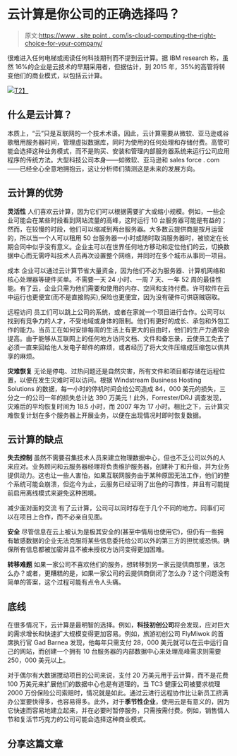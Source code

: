 # 云计算是你公司的正确选择吗？

> 原文:[https://www . site point . com/is-cloud-computing-the-right-choice-for-your-company/](https://www.sitepoint.com/is-cloud-computing-the-right-choice-for-your-company/)

很难进入任何电梯或阅读任何科技期刊而不提到云计算。据 IBM research 称，虽然 16%的企业是云技术的早期采用者，但据估计，到 2015 年，35%的高管将转变他们的商业模式，以包括云计算。

[![](../Images/be91d91dcd30213819aaf471f172c11d.png)T2】](https://www.sitepoint.com/wp-content/uploads/2012/04/Image.png)

## 什么是云计算？

本质上，“云”只是互联网的一个技术术语。因此，云计算需要从微软、亚马逊或谷歌租用服务器时间，管理虚拟数据库，同时为使用的任何处理和存储付费。高管可能会选择这种业务模式，而不是购买、安装和管理内部服务器系统来运行公司应用程序的传统方法。大型科技公司本身——如微软、亚马逊和 sales force . com——已经全心全意地拥抱云，这让分析师们猜测这是未来的发展方向。

## 云计算的优势

**灵活性**
人们喜欢云计算，因为它们可以根据需要扩大或缩小规模。例如，一些企业可能会在某些时段看到网站流量的高峰，这时运行 10 台服务器可能是有益的；然而，在较慢的时段，他们可以缩减到两台服务器。大多数云提供商是按月运营的，所以当一个人可以租用 50 台服务器一小时或随时取消服务器时，被锁定在长期合同中似乎没有意义。企业主可以在世界任何地方移动和定位他们的云，切换数据中心而无需呼叫技术人员再次设置整个网络，并同时在多个城市从事同一项目。

成本
企业可以通过云计算节省大量资金，因为他们不必为服务器、计算机网络和核心处理器等硬件买单。不需要一天 24 小时、一周 7 天、一年 52 周的最佳性能。有了云，企业只需为他们需要和使用的内存、空间和支持付费。许可软件在云中运行也更便宜(而不是直接购买),保险也更便宜，因为没有硬件可供窃贼窃取。

远程访问
员工们可以跳上公司的系统，或者在家就一个项目进行合作。公司可以找到有竞争力的人才，不受地域或身体的限制。他们有更好的成长、承包和外包工作的能力。当员工在如何安排每周的生活上有更大的自由时，他们的生产力通常会提高。由于能够从互联网上的任何地方访问文档、文件和备忘录，云使员工免去了必须一直来回给他人发电子邮件的麻烦，或者经历了将大文件压缩成压缩包以供共享的麻烦。

**灾难恢复**
无论是停电、过热问题还是自然灾害，所有文件和项目都存储在远程位置，以便在发生灾难时可以访问。根据 Windstream Business Hosting Solutions 的数据，每一小时的停机时间会给公司造成 84，000 美元的损失，三分之一的公司一年的损失总计达 390 万美元！此外，Forrester/DRJ 调查发现，灾难后的平均恢复时间为 18.5 小时，而 2007 年为 17 小时。相比之下，云计算灾难恢复计划在多个服务器上开展业务，以便在出现情况时即时恢复数据。

## 云计算的缺点

**失去控制**
虽然不需要召集技术人员来建立物理数据中心，但也不乏公司以外的人来应对。业务顾问和云服务器经理将负责维护服务器，创建补丁和升级，并为业务提供动力。这也让一些人害怕，如果互联网服务由于某种原因无法工作，他们的整个系统可能会崩溃，但迄今为止，云服务已经证明了出色的可靠性，并且有可能提前启用离线模式来避免这种困境。

减少面对面的交流
有了云计算，公司可以同时存在于几个不同的地方。同事们可以在项目上合作，而不必亲自见面。

**安全**
尽管信息在云上被认为是极其安全的(甚至中情局也使用它)，但仍有一些拥有敏感数据的企业无法克服将某些信息委托给公司以外的第三方的担忧或恐惧。确保所有信息都被加密并且不被未授权方访问变得更加困难。

**转移难题**
如果一家公司不喜欢他们的服务，想转移到另一家云提供商那里，该怎么办？或者，更糟糕的是，如果一家公司的云提供商倒闭了怎么办？这个问题没有简单的答案，这个过程可能有点令人头痛。

## 底线

在很多情况下，云计算是最明智的选择。例如，**科技初创公司**将会发现，应对巨大的需求增长和快速扩大规模变得更加容易。例如，旅游初创公司 FlyMiwok 的首席执行官 Gad Barnea 发现，他每年只需支付 28，000 美元就可以在云中运行自己的网站，而创建一个拥有 10 台服务器的内部数据中心来处理高峰需求则需要 250，000 美元以上。

对于偶尔有大数据搅动项目的公司来说，支付 20 万美元用于云计算，而不是花费 100 万美元来扩展他们的数据中心也是有道理的。当 TC3 健康公司被要求梳理 2000 万份保险公司索赔时，情况就是如此。通过云进行远程协作比让新员工挤满办公室要快得多，也容易得多。此外，对于**季节性企业**，使用云是有意义的，因为它快速而容易地建立起来，并在必要时暂停服务，只需按需付费。例如，销售情人节和复活节巧克力的公司可能会选择这种商业模式。

## 分享这篇文章